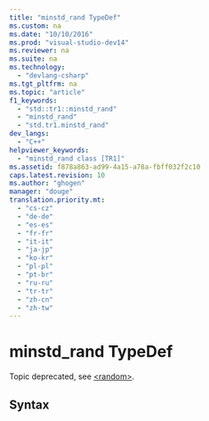 ```yaml
---
title: "minstd_rand TypeDef"
ms.custom: na
ms.date: "10/10/2016"
ms.prod: "visual-studio-dev14"
ms.reviewer: na
ms.suite: na
ms.technology: 
  - "devlang-csharp"
ms.tgt_pltfrm: na
ms.topic: "article"
f1_keywords: 
  - "std::tr1::minstd_rand"
  - "minstd_rand"
  - "std.tr1.minstd_rand"
dev_langs: 
  - "C++"
helpviewer_keywords: 
  - "minstd_rand class [TR1]"
ms.assetid: f878a863-ad99-4a15-a78a-fbff032f2c10
caps.latest.revision: 10
ms.author: "ghogen"
manager: "douge"
translation.priority.mt: 
  - "cs-cz"
  - "de-de"
  - "es-es"
  - "fr-fr"
  - "it-it"
  - "ja-jp"
  - "ko-kr"
  - "pl-pl"
  - "pt-br"
  - "ru-ru"
  - "tr-tr"
  - "zh-cn"
  - "zh-tw"
---
```

# minstd_rand TypeDef
Topic deprecated, see [\<random>](../Topic/%3Crandom%3E.md).  
  
## Syntax